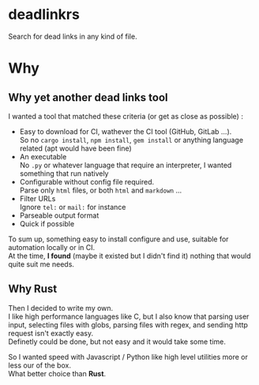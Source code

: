 # deadlinkrs

Search for dead links in any kind of file.

# Why

## Why yet another dead links tool

I wanted a tool that matched these criteria (or get as close as possible) :

- Easy to download for CI, wathever the CI tool (GitHub, GitLab ...).  
  So no `cargo install`, `npm install`, `gem install` or anything language related (apt would have been fine)
- An executable  
  No `.py` or whatever language that require an interpreter, I wanted something that run natively
- Configurable without config file required.  
  Parse only `html` files, or both `html` and `markdown` ...
- Filter URLs  
  Ignore `tel:` or `mail:` for instance
- Parseable output format
- Quick if possible

To sum up, something easy to install configure and use, suitable for automation locally or in CI.  
At the time, **I found** (maybe it existed but I didn't find it) nothing that would quite suit me needs.

## Why Rust

Then I decided to write my own.  
I like high performance languages like C, but I also know that
parsing user input, selecting files with globs, parsing files with regex, and sending http request
isn't exactly easy.  
Definetly could be done, but not easy and it would take some time.

So I wanted speed with Javascript / Python like high level utilities more or less our of the box.  
What better choice than **Rust**.
